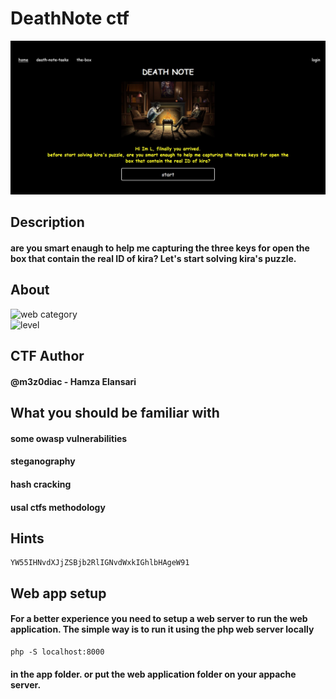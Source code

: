 # DeathNote ctf
![space box](https://raw.githubusercontent.com/hamza07-w/DeathNote/main/screen1.jpg)  

## Description
#### are you smart enaugh to help me capturing the three keys for open the box that contain the real ID of kira? Let's start solving kira's puzzle.

## About
![web category](https://img.shields.io/badge/category-WEB-blueviolet.svg)   
![level](https://img.shields.io/badge/level-Medium-blue.svg)

## CTF Author
#### @m3z0diac - Hamza Elansari

## What you should be familiar with
#### some owasp vulnerabilities
#### steganography 
#### hash cracking
#### usal ctfs methodology

## Hints
```
YW55IHNvdXJjZSBjb2RlIGNvdWxkIGhlbHAgeW91
```
## Web app setup

#### For a better experience you need to setup a web server to run the web application. The simple way is to run it using the php web server locally
```
php -S localhost:8000
```
#### in the app folder. or put the web application folder on your appache server.
